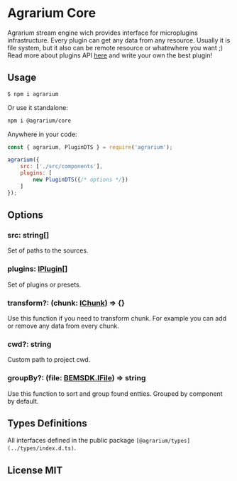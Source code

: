 # Agrarium Core

Agrarium stream engine wich provides interface for microplugins infrastructure. Every plugin can get any data from any resource. Usually it is file system, but it also can be remote resource or whatewhere you want ;) Read more about plugins API [here](../plugin) and write your own the best plugin!

## Usage

```sh
$ npm i agrarium
```

Or use it standalone:

```sh
npm i @agrarium/core
```

Anywhere in your code:

```js
const { agrarium, PluginDTS } = require('agrarium');

agrarium({
    src: ['./src/components'],
    plugins: [
        new PluginDTS({/* options */})
    ]
});
```

## Options

### src: string[]

Set of paths to the sources.

### plugins: [IPlugin](../types/index.d.ts)[]

Set of plugins or presets.

### transform?: (chunk: [IChunk](../types/index.d.ts)) => {}

Use this function if you need to transform chunk. For example you can add or remove any data from every chunk.

### cwd?: string

Custom path to project cwd.

### groupBy?: (file: [BEMSDK.IFile](../types/index.d.ts)) => string

Use this function to sort and group found entties. Grouped by component by default.

## Types Definitions

All interfaces defined in the public package `[@agrarium/types](../types/index.d.ts)`.

## License MIT
